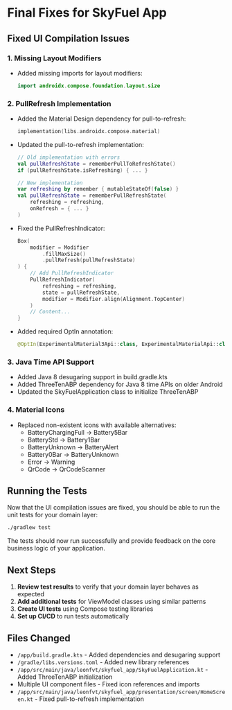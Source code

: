 # Final Fixes for SkyFuel App

## Fixed UI Compilation Issues

### 1. Missing Layout Modifiers
- Added missing imports for layout modifiers:
  ```kotlin
  import androidx.compose.foundation.layout.size
  ```

### 2. PullRefresh Implementation
- Added the Material Design dependency for pull-to-refresh:
  ```kotlin
  implementation(libs.androidx.compose.material)
  ```

- Updated the pull-to-refresh implementation:
  ```kotlin
  // Old implementation with errors
  val pullRefreshState = rememberPullToRefreshState()
  if (pullRefreshState.isRefreshing) { ... }
  
  // New implementation
  var refreshing by remember { mutableStateOf(false) }
  val pullRefreshState = rememberPullRefreshState(
      refreshing = refreshing,
      onRefresh = { ... }
  )
  ```

- Fixed the PullRefreshIndicator:
  ```kotlin
  Box(
      modifier = Modifier
          .fillMaxSize()
          .pullRefresh(pullRefreshState)
  ) {
      // Add PullRefreshIndicator
      PullRefreshIndicator(
          refreshing = refreshing,
          state = pullRefreshState,
          modifier = Modifier.align(Alignment.TopCenter)
      )
      // Content...
  }
  ```

- Added required OptIn annotation:
  ```kotlin
  @OptIn(ExperimentalMaterial3Api::class, ExperimentalMaterialApi::class)
  ```

### 3. Java Time API Support
- Added Java 8 desugaring support in build.gradle.kts
- Added ThreeTenABP dependency for Java 8 time APIs on older Android
- Updated the SkyFuelApplication class to initialize ThreeTenABP

### 4. Material Icons
- Replaced non-existent icons with available alternatives:
  - BatteryChargingFull → Battery5Bar
  - BatteryStd → Battery1Bar
  - BatteryUnknown → BatteryAlert
  - Battery0Bar → BatteryUnknown
  - Error → Warning
  - QrCode → QrCodeScanner

## Running the Tests

Now that the UI compilation issues are fixed, you should be able to run the unit tests for your domain layer:

```bash
./gradlew test
```

The tests should now run successfully and provide feedback on the core business logic of your application.

## Next Steps

1. **Review test results** to verify that your domain layer behaves as expected
2. **Add additional tests** for ViewModel classes using similar patterns
3. **Create UI tests** using Compose testing libraries
4. **Set up CI/CD** to run tests automatically

## Files Changed

- `/app/build.gradle.kts` - Added dependencies and desugaring support
- `/gradle/libs.versions.toml` - Added new library references
- `/app/src/main/java/leonfvt/skyfuel_app/SkyFuelApplication.kt` - Added ThreeTenABP initialization
- Multiple UI component files - Fixed icon references and imports
- `/app/src/main/java/leonfvt/skyfuel_app/presentation/screen/HomeScreen.kt` - Fixed pull-to-refresh implementation